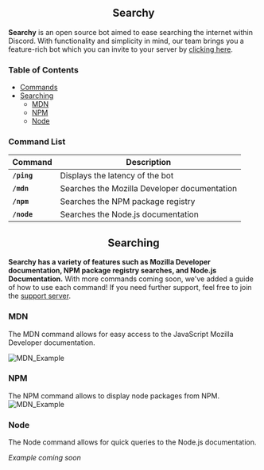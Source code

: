 <h2 align="center">Searchy</h2>

**Searchy** is an open source bot aimed to ease searching the internet within Discord. With functionality and simplicity in mind, our team brings you a feature-rich bot which you can invite to your server by [clicking here](https://discord.com/api/oauth2/authorize?client_id=856995431611367424&permissions=379968&scope=bot%20applications.commands).

<h3>Table of Contents</h3>

- [Commands](#command-list)
- [Searching](#searching)
  - [MDN](#mdn)
  - [NPM](#npm)
  - [Node](#node)



### Command List

Command|Description
-|-
**`/ping`**| Displays the latency of the bot
**`/mdn`**| Searches the Mozilla Developer documentation
**`/npm`**| Searches the NPM package registry
**`/node`**| Searches the Node.js documentation

<h2 align="center">Searching</h2>

**Searchy has a variety of features such as Mozilla Developer documentation, NPM package registry searches, and Node.js Documentation.** With more commands coming soon, we've added a guide of how to use each command! If you need further support, feel free to join the [support server](https://discord.gg/XbqTeXgz8Z).

### MDN

The MDN command allows for easy access to the JavaScript Mozilla Developer documentation.

![MDN_Example](https://cdn.discordapp.com/attachments/741057475960373259/857255382891626506/unknown.png)

### NPM

The NPM command allows to display node packages from NPM.
![MDN_Example](https://cdn.discordapp.com/attachments/741057475960373259/857255612727164928/unknown.png)

### Node

The Node command allows for quick queries to the Node.js documentation.

*Example coming soon*
